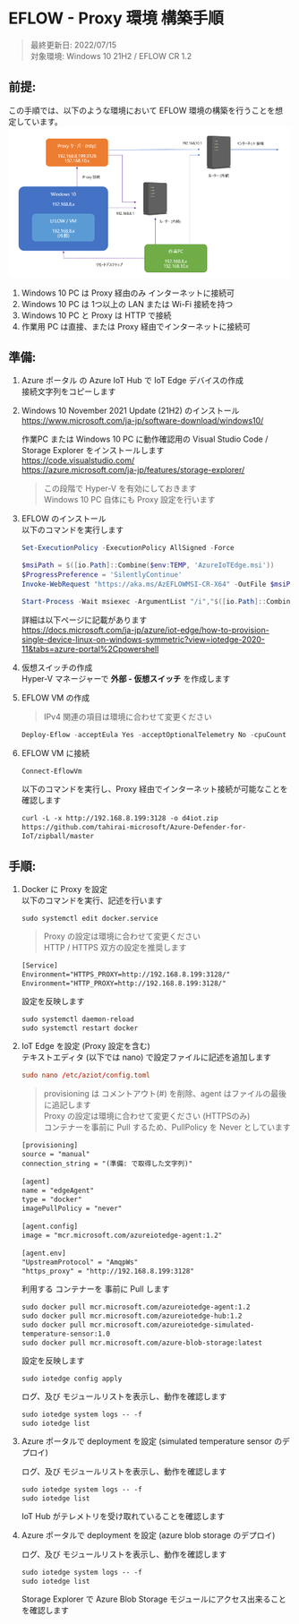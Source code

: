 # EFLOW - Proxy 環境 構築手順

> 最終更新日: 2022/07/15  
> 対象環境: Windows 10 21H2 / EFLOW CR 1.2

## 前提:

この手順では、以下のような環境において EFLOW 環境の構築を行うことを想定しています。  
![EFLOW 環境](./img/eflow-env.png 'EFLOW 環境')

1. Windows 10 PC は Proxy 経由のみ インターネットに接続可
1. Windows 10 PC は 1つ以上の LAN または Wi-Fi 接続を持つ
1. Windows 10 PC と Proxy は HTTP で接続
1. 作業用 PC は直接、または Proxy 経由でインターネットに接続可

## 準備:

1. Azure ポータル の Azure IoT Hub で IoT Edge デバイスの作成  
    接続文字列をコピーします  
1. Windows 10 November 2021 Update (21H2) のインストール  
    https://www.microsoft.com/ja-jp/software-download/windows10/

    作業PC または Windows 10 PC に動作確認用の Visual Studio Code / Storage Explorer をインストールします  
    https://code.visualstudio.com/  
    https://azure.microsoft.com/ja-jp/features/storage-explorer/  

     > この段階で Hyper-V を有効にしておきます  
     > Windows 10 PC 自体にも Proxy 設定を行います  

1. EFLOW のインストール  
    以下のコマンドを実行します  
    ```Powershell
    Set-ExecutionPolicy -ExecutionPolicy AllSigned -Force
    ```
    ```Powershell
    $msiPath = $([io.Path]::Combine($env:TEMP, 'AzureIoTEdge.msi'))
    $ProgressPreference = 'SilentlyContinue'
    Invoke-WebRequest "https://aka.ms/AzEFLOWMSI-CR-X64" -OutFile $msiPath
    ```
    ```Powershell
    Start-Process -Wait msiexec -ArgumentList "/i","$([io.Path]::Combine($env:TEMP, 'AzureIoTEdge.msi'))","/qn"
    ```

    詳細は以下ページに記載があります  
    https://docs.microsoft.com/ja-jp/azure/iot-edge/how-to-provision-single-device-linux-on-windows-symmetric?view=iotedge-2020-11&tabs=azure-portal%2Cpowershell


1. 仮想スイッチの作成  
    Hyper-V マネージャーで **外部 - 仮想スイッチ** を作成します  

1. EFLOW VM の作成  
    > IPv4 関連の項目は環境に合わせて変更ください  
    ```Powershell
    Deploy-Eflow -acceptEula Yes -acceptOptionalTelemetry No -cpuCount 2 -memoryInMB 4096 -vswitchName ExternalSwitch -vswitchType External -ip4Address 192.168.8.222 -ip4PrefixLength 24 -ip4GatewayAddress 192.168.8.1
    ```
1. EFLOW VM に接続  
    ```Powershell
    Connect-EflowVm
    ```
    以下のコマンドを実行し、Proxy 経由でインターネット接続が可能なことを確認します  
    ```
    curl -L -x http://192.168.8.199:3128 -o d4iot.zip https://github.com/tahirai-microsoft/Azure-Defender-for-IoT/zipball/master
    ```

## 手順:

1. Docker に Proxy を設定  
    以下のコマンドを実行、記述を行います
    ```
    sudo systemctl edit docker.service
    ```
     > Proxy の設定は環境に合わせて変更ください  
     > HTTP / HTTPS 双方の設定を推奨します  
    ```
    [Service]
    Environment="HTTPS_PROXY=http://192.168.8.199:3128/"
    Environment="HTTP_PROXY=http://192.168.8.199:3128/"
    ```
    設定を反映します  
    ```
    sudo systemctl daemon-reload
    sudo systemctl restart docker
    ```
1. IoT Edge を設定 (Proxy 設定を含む)  
    テキストエディタ (以下では nano) で設定ファイルに記述を追加します  
    ```Bash:config.toml
    sudo nano /etc/aziot/config.toml
    ```
     > provisioning は コメントアウト(#) を削除、agent はファイルの最後に追記します  
     > Proxy の設定は環境に合わせて変更ください (HTTPSのみ)  
     > コンテナーを事前に Pull するため、PullPolicy を Never としています  
    ```
    [provisioning]
    source = "manual"
    connection_string = "(準備: で取得した文字列)"

    [agent]
    name = "edgeAgent"
    type = "docker"
    imagePullPolicy = "never"

    [agent.config]
    image = "mcr.microsoft.com/azureiotedge-agent:1.2"

    [agent.env]
    "UpstreamProtocol" = "AmqpWs"
    "https_proxy" = "http://192.168.8.199:3128"
    ```
    利用する コンテナーを 事前に Pull します
    ```
    sudo docker pull mcr.microsoft.com/azureiotedge-agent:1.2
    sudo docker pull mcr.microsoft.com/azureiotedge-hub:1.2
    sudo docker pull mcr.microsoft.com/azureiotedge-simulated-temperature-sensor:1.0
    sudo docker pull mcr.microsoft.com/azure-blob-storage:latest
    ```
    設定を反映します  
    ```
    sudo iotedge config apply
    ```
    ログ、及び モジュールリストを表示し、動作を確認します
    ```
    sudo iotedge system logs -- -f
    sudo iotedge list
    ```
1. Azure ポータルで deployment を設定 (simulated temperature sensor のデプロイ)  

    ログ、及び モジュールリストを表示し、動作を確認します
    ```
    sudo iotedge system logs -- -f
    sudo iotedge list
    ```
    IoT Hub がテレメトリを受け取れていることを確認します  

1. Azure ポータルで deployment を設定 (azure blob storage のデプロイ)  

    ログ、及び モジュールリストを表示し、動作を確認します
    ```
    sudo iotedge system logs -- -f
    sudo iotedge list
    ```
    Storage Explorer で Azure Blob Storage モジュールにアクセス出来ることを確認します  


